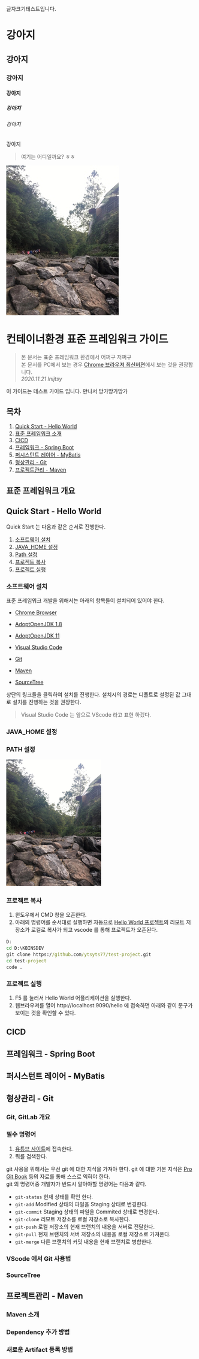 글자크기테스트입니다.
# 강아지
## 강아지
### 강아지
#### 강아지
##### 강아지
###### 강아지
강아지

> 여기는 어디일까요? ㅎㅎ    

![[크기변환]001](reference-guide.assets/[크기변환]001_cplmy6vbe.jpg)

# 컨테이너환경 표준 프레임워크 가이드
> 본 문서는 표준 프레임워크 환경에서 어쩌구 저쩌구  
> 본 문서를 PC에서 보는 경우 [Chrome 브라우져 최신버젼](https://www.google.com/intl/ko/chrome/)에서 보는 것을 권장합니다.  
> _2020.11.21 lnijtsy_

이 가이드는 테스트 가이드 입니다.
만나서 방가방가방가

## 목차
1. [Quick Start - Hello World](https://github.com/ytsyts77/test-project/blob/main/README.md#quick-start---hello-world)
1. [표준 프레임워크 소개](https://github.com/ytsyts77/test-project/blob/main/README.md#%ED%91%9C%EC%A4%80-%ED%94%84%EB%A0%88%EC%9E%84%EC%9B%8C%ED%81%AC-%EA%B0%9C%EC%9A%94)
1. [CICD](https://github.com/ytsyts77/test-project/blob/main/reference-guide.md#cicd)
2. [프레임워크 - Spring Boot](https://github.com/ytsyts77/test-project/blob/main/README.md#%ED%94%84%EB%A0%88%EC%9E%84%EC%9B%8C%ED%81%AC---spring-boot)
3. [퍼시스턴트 레이어 - MyBatis](https://github.com/ytsyts77/test-project/blob/main/README.md#%ED%8D%BC%EC%8B%9C%EC%8A%A4%ED%84%B4%ED%8A%B8-%EB%A0%88%EC%9D%B4%EC%96%B4---mybatis)
4. [형상관리 - Git](https://github.com/ytsyts77/test-project/blob/main/README.md#%ED%98%95%EC%83%81%EA%B4%80%EB%A6%AC---git)
5. [프로젝트관리 - Maven](https://github.com/ytsyts77/test-project/blob/main/README.md#%ED%94%84%EB%A1%9C%EC%A0%9D%ED%8A%B8%EA%B4%80%EB%A6%AC---maven)

## 표준 프레임워크 개요

## Quick Start - Hello World
Quick Start 는 다음과 같은 순서로 진행한다.
1. [소프트웨어 설치](https://github.com/ytsyts77/test-project/blob/main/reference-guide.md#%EC%86%8C%ED%94%84%ED%8A%B8%EC%9B%A8%EC%96%B4-%EC%84%A4%EC%B9%98)
2. [JAVA_HOME 설정](https://github.com/ytsyts77/test-project/blob/main/reference-guide.md#java_home-%EC%84%A4%EC%A0%95)
3. [Path 설정](https://github.com/ytsyts77/test-project/blob/main/reference-guide.md#path-%EC%84%A4%EC%A0%95)
4. [프로젝트 복사](https://github.com/ytsyts77/test-project/blob/main/reference-guide.md#%ED%94%84%EB%A1%9C%EC%A0%9D%ED%8A%B8-%EB%B3%B5%EC%82%AC)
5. [프로젝트 실행](https://github.com/ytsyts77/test-project/blob/main/reference-guide.md#%ED%94%84%EB%A1%9C%EC%A0%9D%ED%8A%B8-%EC%8B%A4%ED%96%89)

### 소프트웨어 설치

표준 프레임워크 개발을 위해서는 아래의 항목들이 설치되어 있어야 한다.
* [Chrome Browser](https://github.com/ytsyts77/test-project.git)

* [AdoptOpenJDK 1.8](https://github.com/ytsyts77/test-project.git)

* [AdoptOpenJDK 11](https://github.com/ytsyts77/test-project.git)

* [Visual Studio Code](https://github.com/ytsyts77/test-project.git)

* [Git](https://github.com/ytsyts77/test-project.git)

* [Maven](https://github.com/ytsyts77/test-project.git)

* [SourceTree](reference-guide.assets/SourceTreeSetup-3.3.9.exe)

상단의 링크들을 클릭하여 설치를 진행한다.
설치시의 경로는 디폴트로 설정된 값 그대로 설치를 진행하는 것을 권장한다.

> Visual Studio Code 는 앞으로 VScode 라고 표현 하겠다.

### JAVA_HOME 설정

[^a]: 설명입니다.

### PATH 설정

<img src="reference-guide.assets/001-1605398072177.jpg" style="zoom:33%;" />

### 프로젝트 복사
1. 윈도우에서 CMD 창을 오픈한다.
2. 아래의 명령어를 순서대로 실행하면 자동으로 [Hello World 프로젝트](https://github.com/ytsyts77/test-project)의 리모트 저장소가 로컬로 복사가 되고 vscode 를 통해 프로젝트가 오픈된다.

```cmd
D:
cd D:\KBINSDEV
git clone https://github.com/ytsyts77/test-project.git
cd test-project
code .
```


### 프로젝트 실행
1. F5 를 눌러서 Hello World 어플리케이션을 실행한다.
1. 웹브라우져를 열어 http://localhost:9090/hello 에 접속하면 아래와 같이 문구가 보이는 것을 확인할 수 있다.


## CICD


## 프레임워크 - Spring Boot

## 퍼시스턴트 레이어 - MyBatis

## 형상관리 - Git
### Git, GitLab 개요
### 필수 명령어

1. [유튜브 사이트](https://www.youtube.com/)에 접속한다.
2. 뭐를 검색한다.

git 사용을 위해서는 우선 git 에 대한 지식을 가져야 한다. git 에 대한 기본 지식은 [Pro Git Book](https://git-scm.com/book/ko/v2) 등의 자료를 통해 스스로 익혀야 한다.  
git 의 명령어중 개발자가 반드시 알아야할 명령어는 다음과 같다.

* `git-status` 현재 상태를 확인 한다.
* `git-add` Modified 상태의 파일을 Staging 상태로 변경한다.
* `git-commit` Staging 상태의 파일을 Commited 상태로 변경한다.
* `git-clone` 리모트 저장소를 로컬 저장소로 복사한다.
* `git-push` 로컬 저장소의 현재 브랜치의 내용을 서버로 전달한다.
* `git-pull` 현재 브랜치의 서버 저장소의 내용을 로컬 저장소로 가져온다.
* `git-merge` 다른 브랜치의 커밋 내용을 현재 브랜치로 병합한다.

### VScode 에서 Git 사용법
### SourceTree

## 프로젝트관리 - Maven
### Maven 소개
### Dependency 추가 방법
### 새로운 Artifact 등록 방법
